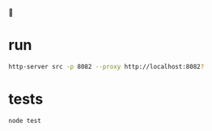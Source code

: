 🐞

# run 

```sh
http-server src -p 8082 --proxy http://localhost:8082?
```

# tests

```sh
node test
```